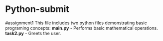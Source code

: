 # Python-submit
#assignment1
This file includes two python files demonstrating basic programing concepts:
**main.py** - Performs basic mathematical operations.
**task2.py** - Greets the user.
